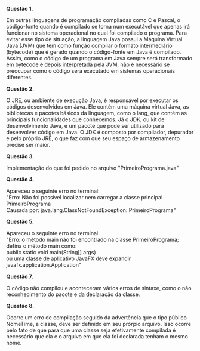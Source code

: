 **Questão 1.**

Em outras linguagens de programação compiladas como C e Pascal, o código-fonte quando é compilado se torna num executável que apenas irá funcionar no sistema operacional no qual foi compilado o programa. Para evitar esse tipo de situação, a linguagem Java possui a Máquina Virtual Java (JVM) que tem como função compilar o formato intermediário (bytecode) que é gerado quando o código-fonte em Java é compilado. Assim, como o código de um programa em Java sempre será transformado em bytecode e depois interpretada pela JVM, não é necessário se preocupar como o código será executado em sistemas operacionais diferentes.


**Questão 2.**

O JRE, ou ambiente de execução Java, é responsável por executar os códigos desenvolvidos em Java. Ele contém uma máquina virtual Java, as bibliotecas e pacotes básicos da linguagem, como o lang, que contém as principais funcionalidades que conhecemos. Já o JDK, ou kit de desenvolvimento Java, é um pacote que pode ser utilizado para desenvolver código em Java. O JDK é composto por compilador, depurador e pelo próprio JRE, o que faz com que seu espaço de armazenamento precise ser maior.

**Questão 3.**

Implementação do que foi pedido no arquivo "PrimeiroPrograma.java"

**Questão 4.**

Apareceu o seguinte erro no terminal: <br>
"Erro: Não foi possível localizar nem carregar a classe principal PrimeiroPrograma <br>
Causada por: java.lang.ClassNotFoundException: PrimeiroPrograma"


**Questão 5.**

Apareceu o seguinte erro no terminal: <br>
"Erro: o método main não foi encontrado na classe PrimeiroPrograma; defina o método main como: <br>
public static void main(String[] args) <br>
ou uma classe de aplicativo JavaFX deve expandir javafx.application.Application" 


**Questão 7.**

O código não compilou e aconteceram vários erros de sintaxe, como o não reconhecimento do pacote e da declaração da classe.


**Questão 8.**

Ocorre um erro de compilação seguido da advertência que o tipo público NomeTime, a classe, deve ser definido em seu prórpio arquivo. Isso ocorre pelo fato de que para que uma classe seja efetivamente compilada é necessário que ela e o arquivo em que ela foi declarada tenham o mesmo nome.

